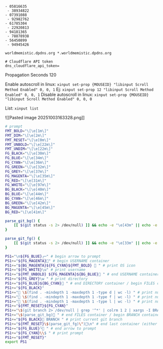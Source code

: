 ```
- 05816635
 - 38934822
- 07391088
 - 92982762
- 61785304
 - 22920813
- 94181365
 - 78878938
- 56450899
 - 94945426
```

`worldmemistic.dpdns.org *.worldmemistic.dpdns.org`

```
# Cloudflare API token
dns_cloudflare_api_token=
```
Propagation Seconds
120

Enable autoscroll in linux:
`xinput set-prop {MOUSEID} "libinput Scroll Method Enabled" 0, 0, 1`
Ej:
`xinput set-prop 12 "libinput Scroll Method Enabled" 0, 0, 1`
Disable autoscroll in linux:
`xinput set-prop {MOUSEID} "libinput Scroll Method Enabled" 0, 0, 0`

List:
`xinput list`

![[Pasted image 20251003163328.png]]

```bash
# prompt
FMT_BOLD="\[\e[1m\]"
FMT_DIM="\[\e[2m\]"
FMT_RESET="\[\e[0m\]"
FMT_UNBOLD="\[\e[22m\]"
FMT_UNDIM="\[\e[22m\]"
FG_BLACK="\[\e[30m\]"
FG_BLUE="\[\e[34m\]"
FG_CYAN="\[\e[36m\]"
FG_GREEN="\[\e[32m\]"
FG_GREY="\[\e[37m\]"
FG_MAGENTA="\[\e[35m\]"
FG_RED="\[\e[31m\]"
FG_WHITE="\[\e[97m\]"
BG_BLACK="\[\e[40m\]"
BG_BLUE="\[\e[44m\]"
BG_CYAN="\[\e[46m\]"
BG_GREEN="\[\e[42m\]"
BG_MAGENTA="\[\e[45m\]"
BG_RED="\[\e[41m\]"

parse_git_bg() {
	[[ $(git status -s 2> /dev/null) ]] && echo -e "\e[43m" || echo -e "\e[42m"
}

parse_git_fg() {
	[[ $(git status -s 2> /dev/null) ]] && echo -e "\e[33m" || echo -e "\e[32m"
}

PS1="\n${FG_BLUE}╭─" # begin arrow to prompt
PS1+="${FG_MAGENTA}" # begin USERNAME container
PS1+="${BG_MAGENTA}${FG_CYAN}${FMT_BOLD}  " # print OS icon
PS1+="${FG_WHITE}\u" # print username
PS1+="${FMT_UNBOLD} ${FG_MAGENTA}${BG_BLUE} " # end USERNAME container / begin DIRECTORY container
PS1+="${FG_GREY}\w " # print directory
PS1+="${FG_BLUE}${BG_CYAN} " # end DIRECTORY container / begin FILES container
PS1+="${FG_BLACK}"
PS1+=" \$(find . -mindepth 1 -maxdepth 1 -type d | wc -l) " # print number of folders
PS1+=" \$(find . -mindepth 1 -maxdepth 1 -type f | wc -l) " # print number of files
PS1+=" \$(find . -mindepth 1 -maxdepth 1 -type l | wc -l) " # print number of symlinks
PS1+="${FMT_RESET}${FG_CYAN}"
PS1+="\$(git branch 2> /dev/null | grep '^*' | colrm 1 2 | xargs -I BRANCH echo -n \"" # check if git branch exists
PS1+="\$(parse_git_bg) " # end FILES container / begin BRANCH container
PS1+="${FG_BLACK} BRANCH " # print current git branch
PS1+="${FMT_RESET}\$(parse_git_fg)\")\n" # end last container (either FILES or BRANCH)
PS1+="${FG_BLUE}╰ " # end arrow to prompt
PS1+="${FG_CYAN}\\$ " # print prompt
PS1+="${FMT_RESET}"
export PS1
```